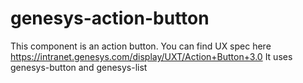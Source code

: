 # genesys-action-button

This component is an action button.
You can find UX spec here https://intranet.genesys.com/display/UXT/Action+Button+3.0
It uses genesys-button and genesys-list